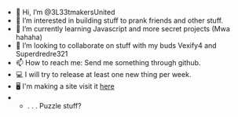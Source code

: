- 👋 Hi, I’m @3L33tmakersUnited
- 👀 I’m interested in building stuff to prank friends and other stuff.
- 🌱 I’m currently learning Javascript and more secret projects (Mwa hahaha)
- 💞️ I’m looking to collaborate on stuff with my buds Vexify4 and Superdredre321
- 📫 How to reach me: Send me something through github.
- 💻 I will try to release at least one new thing per week. 
- 🖥 I'm making a site visit it [here](3L33tmakersUnited.github.io)
- - . . . Puzzle stuff?
<!---
3L33tmakersUnited/3L33tmakersUnited is a ✨ special ✨ repository because its `README.md` (this file) appears on your GitHub profile.
You can click the Preview link to take a look at your changes.
--->
